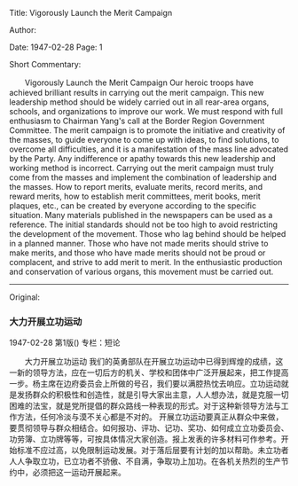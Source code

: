 Title: Vigorously Launch the Merit Campaign

Author:

Date: 1947-02-28
Page: 1

Short Commentary:

　　Vigorously Launch the Merit Campaign
Our heroic troops have achieved brilliant results in carrying out the merit campaign. This new leadership method should be widely carried out in all rear-area organs, schools, and organizations to improve our work. We must respond with full enthusiasm to Chairman Yang's call at the Border Region Government Committee. The merit campaign is to promote the initiative and creativity of the masses, to guide everyone to come up with ideas, to find solutions, to overcome all difficulties, and it is a manifestation of the mass line advocated by the Party. Any indifference or apathy towards this new leadership and working method is incorrect.
    Carrying out the merit campaign must truly come from the masses and implement the combination of leadership and the masses. How to report merits, evaluate merits, record merits, and reward merits, how to establish merit committees, merit books, merit plaques, etc., can be created by everyone according to the specific situation. Many materials published in the newspapers can be used as a reference. The initial standards should not be too high to avoid restricting the development of the movement. Those who lag behind should be helped in a planned manner. Those who have not made merits should strive to make merits, and those who have made merits should not be proud or complacent, and strive to add merit to merit. In the enthusiastic production and conservation of various organs, this movement must be carried out.



<hr /> 

Original: 


### 大力开展立功运动

1947-02-28
第1版()
专栏：短论

　　大力开展立功运动
    我们的英勇部队在开展立功运动中已得到辉煌的成绩，这一新的领导方法，应在一切后方的机关、学校和团体中广泛开展起来，把工作提高一步。杨主席在边府委员会上所做的号召，我们要以满腔热忱去响应。立功运动就是发扬群众的积极性和创造性，就是引导大家出主意，人人想办法，就是克服一切困难的法宝，就是党所提倡的群众路线一种表现的形式。对于这种新领导方法与工作方法，任何冷淡与漠不关心都是不对的。
    开展立功运动要真正从群众中来做，要贯彻领导与群众相结合。如何报功、评功、记功、奖功、如何成立立功委员会、功劳簿、立功牌等等，可按具体情况大家创造。报上发表的许多材料可作参考。开始标准不应过高，以免限制运动发展。对于落后层要有计划的加以帮助。未立功者人人争取立功，已立功者不骄傲、不自满，争取功上加功。在各机关热烈的生产节约中，必须把这一运动开展起来。
